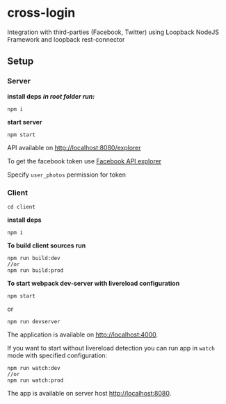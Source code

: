 # cross-login
Integration with third-parties (Facebook, Twitter) using Loopback NodeJS Framework and loopback rest-connector


## Setup

### Server
**install deps**
***in root folder run:***

	npm i
  
**start server**

	npm start
  
API available on [http://localhost:8080/explorer]()
  
To get the facebook token use [Facebook API explorer](https://developers.facebook.com/tools/explorer/)

Specify `user_photos` permission for token

### Client
	cd client

**install deps**

	npm i
	
**To build client sources run**

	npm run build:dev
	//or
	npm run build:prod
	
**To start webpack dev-server with livereload configuration**

    npm start

or

    npm run devserver

The application is available on [http://localhost:4000]().	

If you want to start without livereload detection you can run app in `watch` mode with specified configuration:

    npm run watch:dev
    //or
    npm run watch:prod

The app is available on server host [http://localhost:8080]().
